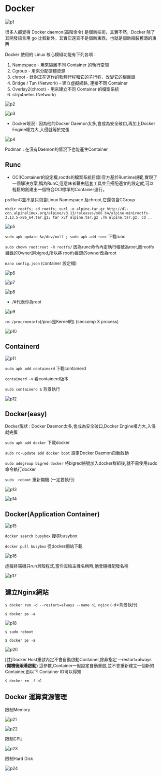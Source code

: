 # **Docker**

![p1](https://i.imgur.com/mni84c7.png)

很多人都覺得 Docker daemon(高階命令) 是個新技術，其實不然，Docker 除了其開發語言用 go 比較新外，其實它還真不是個新東西，也就是個新瓶裝舊酒的東西

Docker 使用的 Linux 核心模組功能有下列各項：
1. Namespace - 用來隔離不同 Container 的執行空間
2. Cgroup - 用來分配硬體資源
3. chroot - 針對正在運作的軟體行程和它的子行程，改變它的根目錄
4. Bridge / Tun (Network) - 建立虛擬網路, 連接不同 Container 
5. Overlay2(chroot) - 用來建立不同 Container 的檔案系統
6. slirp4netns (Network)

![p2](https://i.imgur.com/jrkQPMt.png)

![p3](https://i.imgur.com/CZM3XC9.png)

* Docker現況 : 因為他的Docker Daemon太多,會成為安全破口,再加上Docker Engine權力大,入侵就等於完蛋

![p4](https://i.imgur.com/dCOnxoC.png)

Podman : 在沒有Daemon的情況下也能產生Container

## **Runc**

* OCI(Container的設定檔,rootfs的檔案系統目錄)官方基於Runtime規範,實現了一個解決方案,稱為RunC,這意味者藉由這套工具並且搭配適宜的設定就,可以輕鬆的創建出一個符合OCI標準的Container運行。

ps:RunC並不是只包含Linux Namespace 及chroot,它還包含CGroup

`mkdir rootfs; cd rootfs; curl -o alpine.tar.gz http://dl-cdn.alpinelinux.org/alpine/v3.13/releases/x86_64/alpine-minirootfs-3.13.5-x86_64.tar.gz; tar xvf alpine.tar.gz ;rm alpine.tar.gz; cd ..`

![p5](https://i.imgur.com/IMmdCu5.png)

`sudo apk update &>/dev/null ; sudo apk add runc`
下載runc

`sudo chown root:root -R rootfs/`
因為runc命令內定執行帳號為root,而rootfs目錄的Owner是bigred,所以將 rootfs目錄的owner改為root

`nano config.json` 
(container 設定檔)

![p6](https://i.imgur.com/Y8J7Ndi.png)

![p7](https://i.imgur.com/sZSv8Zz.png)

![p8](https://i.imgur.com/4nu70Ji.png)

* /#代表你為root

![p9](https://i.imgur.com/HITlMoE.png)

`rm /proc/meminfo`(/proc是Kernel的) (seccomp X process)

![p10](https://i.imgur.com/F0NyY6x.png)

## **Containerd**

![p11](https://i.imgur.com/pau38xX.png)

`sudo apk add containerd` 下載containerd

`containerd -v` 看containerd版本

`sudo containerd &` 背景執行


![p12](https://i.imgur.com/vVZ5dCH.png)

## **Docker(easy)**

Docker現狀 : Docker Daemon太多,會成為安全破口,Docker Engine權力大,入侵就完蛋


`sudo apk add docker` 下載docker

`sudo rc-update add docker boot` 設定Docker Daemon自動啟動

`sudo addgroup bigred docker` 將bigred帳號加入docker群組後,就不需使用sudo命令執行docker

`sudo  reboot` 重新開機 (一定要執行)

![p13](https://i.imgur.com/nnRlni3.png)


![p14](https://i.imgur.com/UzF1RQF.png)

## **Docker(Application Container)**

![p15](https://i.imgur.com/hqHVob1.png)

`docker search busybox` 搜尋busybox

`docker pull busybox` 從docker網站下載

![p16](https://i.imgur.com/Iy2lgyi.png)

虛擬終端機只run貝殼程式,當你沒給主機名稱時,他會隨機配發名稱

![p17](https://i.imgur.com/gn8CP7Y.png)

## **建立Nginx網站**

`$ docker run -d --restart=always --name n1 nginx` (-d=背景執行)

`$ docker ps -a`

![p18](https://i.imgur.com/tDPbFPG.png)

`$ sudo reboot`

`$ docker ps -a`

![p20](https://i.imgur.com/N2jip3D.png)


[註]Docker Host重啟內定不會自動啟動Container,除非指定 --restart=always **(開機後跟著啟動)** 這參數,Container一但設定自動重啟,並不會重新建立一個新的Container,由以下 Container ID可以得知

`$ docker rm -f n1`

## **Docker 運算資源管理**

限制Memory

![p21](https://i.imgur.com/zKeuDCm.png)

![p22](https://i.imgur.com/lB7IClB.png)

限制CPU

![p23](https://i.imgur.com/hxaj47w.png)

限制Hard Disk

![p24](https://i.imgur.com/OcWbR89.png)

